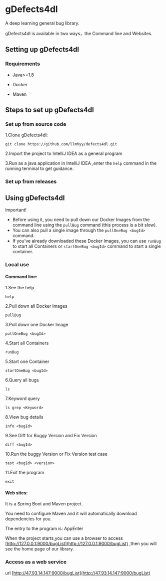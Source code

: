 # gDefects4dl
A deep learning general bug library.

gDefects4dl is available in two ways，the Command line and Websites.

## Setting up gDefects4dl
### Requirements

-  Java>=1.8

-  Docker

-  Maven

## Steps to set up gDefects4dl

### Set up from source code

1.Clone gDefects4dl:

```
git clone https://github.com/llmhyy/defects4dl.git
```

2.Import  the project  to IntelliJ IDEA as a general program


3.Run as a java application in IntelliJ IDEA ,enter the `help` command in the running terminal to get guidance.

### Set up from releases





## Using gDefects4dl

Important!
* Before using it, you need to pull down our Docker Images from the command line using the `pullBug` command (this process is a bit slow).
* You can also pull a single image through the `pullOneBug <bugId>` command.
* If you've already downloaded these Docker Images, you can use `runBug` to start all Containers or `startOneBug <bugId>` command to start a single container.

### Local use

#### Command line:

1.See the help

```
help
```

2.Pull down all Docker Images

```
pullBug
```

3.Pull down one Docker Image

```
pullOneBug <bugId>
```


4.Start all Containers

```
runBug
```

5.Start one Container

```
startOneBug <bugId>
```

6.Query all bugs

```
ls
```

7.Keyword query

```
ls grep <Keyword>
```

8.View bug details

```
info <bugId>
```

9.See Diff for Buggy Version and Fix Version

```
diff <bugId>
```

10.Run the buggy Version or Fix Version test case

```
test <bugId> <version>
```

11.Exit the program

```
exit
```

#### Web sites:
It is a Spring Boot and Maven project.


You need to configure Maven and it will automatically download dependencies for you.

The entry to the program is: AppEnter

When the project starts,you can use a browser to access [http://127.0.0.1:9000/bugList](http://127.0.0.1:9000/bugList) ,then you will see the home page of our library.


### Access as a web service

url [http://47.93.14.147:9000/bugList](http://47.93.14.147:9000/bugList)


